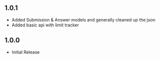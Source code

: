 ## 1.0.1
* Added Submission & Answer models and generally cleaned up the json
* Added basic api with limit tracker

## 1.0.0

* Initial Release
